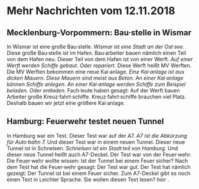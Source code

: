 # Mehr Nachrichten vom 12.11.2018


## Mecklenburg-Vorpommern: Bau·stelle in Wismar
In Wismar ist eine große Bau·stelle. 
*Wismar ist eine Stadt an der Ost·see.* Diese große Bau·stelle ist im Hafen. Bau·arbeiter bauen nämlich einen Teil von dem Hafen neu. Dieser Teil von dem Hafen ist von einer Werft. 
*Auf einer Werft werden Schiffe gebaut.* *Oder repariert.* Diese Werft heißt MV Werften. Die MV Werften bekommen eine neue Kai·anlage. 
*Eine Kai·anlage ist aus dicken Mauern.* 
*Diese Mauern sind meist aus Beton.* 
*An einer Kai·anlage können Schiffe anlegen.* 
*An einer Kai·anlage werden Schiffe zum Beispiel beladen.* *Oder entladen.* Fach·leute haben gesagt: Auf der Werft bauen Arbeiter große Kreuz·fahrt·schiffe. Kreuz·fahrt·schiffe brauchen viel Platz. Deshalb bauen wir jetzt eine größere Kai·anlage. 

## Hamburg: Feuerwehr testet neuen Tunnel
In Hamburg war ein Test. Dieser Test war auf der A7. 
*A7 ist die Abkürzung für Auto·bahn  7.* Und dieser Test war in einem neuen Tunnel. Dieser neue Tunnel ist in Schnelsen. 
*Schnelsen ist ein Stadt·teil von Hamburg.* Und dieser neue Tunnel heißt auch A7-Deckel. Der Test war von der Feuer·wehr. Die Feuer·wehr wollte wissen: Ist der Tunnel bei einem Feuer sicher? Nach dem Test hat die Feuer·wehr gesagt: Der Test war gut. Der Test hat nämlich gezeigt: Der Tunnel ist bei einem Feuer sicher. 
Zum A7-Deckel gibt es noch einen Text in Leichter Sprache. Sie wollen diesen Text lesen?  *hier* . 
